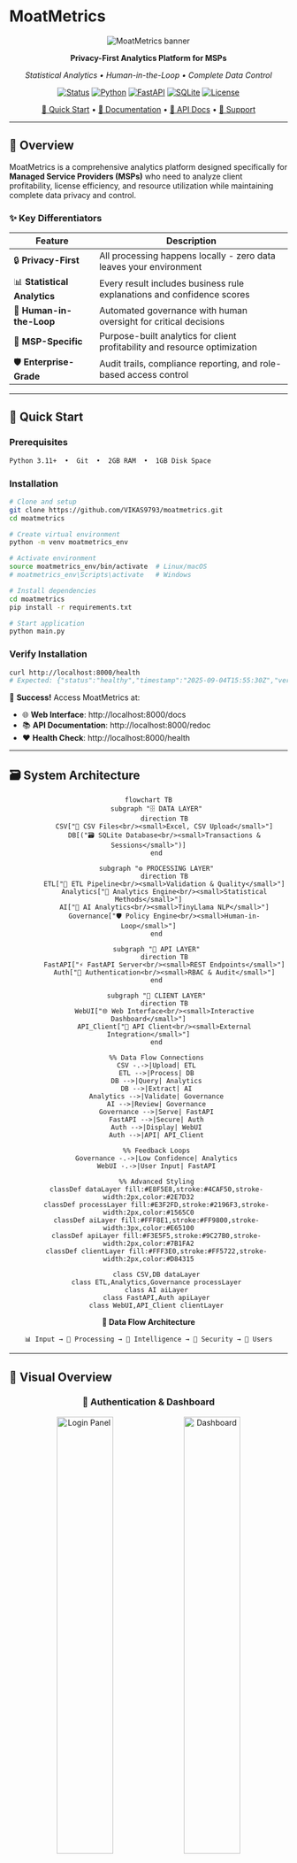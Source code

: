# MoatMetrics

<div align="center">

![MoatMetrics banner](https://github.com/VIKAS9793/moatmetrics/raw/main/moatmetrics/image/assets/MoatMetrics%20banner.png)

**Privacy-First Analytics Platform for MSPs**

*Statistical Analytics • Human-in-the-Loop • Complete Data Control*

[![Status](https://img.shields.io/badge/Status-Production%20Ready-brightgreen?style=flat-square)](https://github.com/VIKAS9793/moatmetrics)
[![Python](https://img.shields.io/badge/Python-3.11+-3776AB?style=flat-square&logo=python&logoColor=white)](https://python.org)
[![FastAPI](https://img.shields.io/badge/FastAPI-0.104+-009688?style=flat-square&logo=fastapi&logoColor=white)](https://fastapi.tiangolo.com)
[![SQLite](https://img.shields.io/badge/SQLite-Database-003B57?style=flat-square&logo=sqlite&logoColor=white)](https://sqlite.org)
[![License](https://img.shields.io/badge/License-MIT-yellow?style=flat-square)](LICENSE)

[🚀 Quick Start](#-quick-start) • [📖 Documentation](#-documentation) • [🔧 API Docs](http://localhost:8000/docs) • [💬 Support](#-support)

</div>

---

## 🎯 Overview

MoatMetrics is a comprehensive analytics platform designed specifically for **Managed Service Providers (MSPs)** who need to analyze client profitability, license efficiency, and resource utilization while maintaining complete data privacy and control.

### ✨ Key Differentiators

| Feature | Description |
|---------|-------------|
| 🔒 **Privacy-First** | All processing happens locally - zero data leaves your environment |
| 📊 **Statistical Analytics** | Every result includes business rule explanations and confidence scores |
| 👥 **Human-in-the-Loop** | Automated governance with human oversight for critical decisions |
| 🎯 **MSP-Specific** | Purpose-built analytics for client profitability and resource optimization |
| 🛡️ **Enterprise-Grade** | Audit trails, compliance reporting, and role-based access control |

---

## 🚀 Quick Start

### Prerequisites

```bash
Python 3.11+  •  Git  •  2GB RAM  •  1GB Disk Space
```

### Installation

```bash
# Clone and setup
git clone https://github.com/VIKAS9793/moatmetrics.git
cd moatmetrics

# Create virtual environment
python -m venv moatmetrics_env

# Activate environment
source moatmetrics_env/bin/activate  # Linux/macOS
# moatmetrics_env\Scripts\activate   # Windows

# Install dependencies
cd moatmetrics
pip install -r requirements.txt

# Start application
python main.py
```

### Verify Installation

```bash
curl http://localhost:8000/health
# Expected: {"status":"healthy","timestamp":"2025-09-04T15:55:30Z","version":"1.0.0-prototype"}
```

🎉 **Success!** Access MoatMetrics at:
- 🌐 **Web Interface**: http://localhost:8000/docs
- 📚 **API Documentation**: http://localhost:8000/redoc
- ❤️ **Health Check**: http://localhost:8000/health

---

## 🗃️ System Architecture

<div align="center">

```mermaid
flowchart TB
    subgraph "🗄️ DATA LAYER"
        direction TB
        CSV["📄 CSV Files<br/><small>Excel, CSV Upload</small>"]
        DB[("🗃️ SQLite Database<br/><small>Transactions & Sessions</small>")]
    end
    
    subgraph "⚙️ PROCESSING LAYER"
        direction TB
        ETL["🔄 ETL Pipeline<br/><small>Validation & Quality</small>"]
        Analytics["🧮 Analytics Engine<br/><small>Statistical Methods</small>"]
        AI["🤖 AI Analytics<br/><small>TinyLlama NLP</small>"]
        Governance["🛡️ Policy Engine<br/><small>Human-in-Loop</small>"]
    end
    
    subgraph "🔌 API LAYER"
        direction TB
        FastAPI["⚡ FastAPI Server<br/><small>REST Endpoints</small>"]
        Auth["🔐 Authentication<br/><small>RBAC & Audit</small>"]
    end
    
    subgraph "👥 CLIENT LAYER"
        direction TB
        WebUI["🌐 Web Interface<br/><small>Interactive Dashboard</small>"]
        API_Client["📱 API Client<br/><small>External Integration</small>"]
    end
    
    %% Data Flow Connections
    CSV -.->|Upload| ETL
    ETL -->|Process| DB
    DB -->|Query| Analytics
    DB -->|Extract| AI
    Analytics -->|Validate| Governance
    AI -->|Review| Governance
    Governance -->|Serve| FastAPI
    FastAPI -->|Secure| Auth
    Auth -->|Display| WebUI
    Auth -->|API| API_Client
    
    %% Feedback Loops
    Governance -.->|Low Confidence| Analytics
    WebUI -.->|User Input| FastAPI
    
    %% Advanced Styling
    classDef dataLayer fill:#E8F5E8,stroke:#4CAF50,stroke-width:2px,color:#2E7D32
    classDef processLayer fill:#E3F2FD,stroke:#2196F3,stroke-width:2px,color:#1565C0
    classDef aiLayer fill:#FFF8E1,stroke:#FF9800,stroke-width:3px,color:#E65100
    classDef apiLayer fill:#F3E5F5,stroke:#9C27B0,stroke-width:2px,color:#7B1FA2
    classDef clientLayer fill:#FFF3E0,stroke:#FF5722,stroke-width:2px,color:#D84315
    
    class CSV,DB dataLayer
    class ETL,Analytics,Governance processLayer
    class AI aiLayer
    class FastAPI,Auth apiLayer
    class WebUI,API_Client clientLayer
```

**🔄 Data Flow Architecture**
```
📊 Input → 🔄 Processing → 🧠 Intelligence → 🔐 Security → 👥 Users
```

</div>

---

## 📸 Visual Overview

<div align="center">

### 🔐 Authentication & Dashboard
<img src="https://github.com/VIKAS9793/moatmetrics/blob/main/moatmetrics/image/assets/Login%20panel.png" alt="Login Panel" width="45%"> <img src="https://github.com/VIKAS9793/moatmetrics/blob/main/moatmetrics/image/assets/Main%20UI%20Dashboard.png" alt="Dashboard" width="45%">

### 📤 Data Upload & API Documentation
<img src="https://github.com/VIKAS9793/moatmetrics/blob/main/moatmetrics/image/assets/Data%20Upload%20UI.png" alt="Data Upload" width="45%"> <img src="https://github.com/VIKAS9793/moatmetrics/blob/main/moatmetrics/image/assets/Swagger%20UI%201.png" alt="API Docs" width="45%">

[View All Screenshots →](https://github.com/VIKAS9793/moatmetrics/tree/main/moatmetrics/image/assets)

</div>

---

## 🔧 Core Features

<table>
<tr>
<td width="50%">

### 📊 Data Processing Pipeline
- 📁 **Multi-format Support**: CSV, Excel files
- ✅ **Schema Validation**: Automatic data quality checks
- ⚡ **Incremental Processing**: Handle large datasets efficiently
- 📸 **Data Snapshots**: Version control for all uploads

### 🤖 Advanced AI Analytics
- 💬 **Natural Language Processing**: Query data using natural language
- 🧠 **TinyLlama Integration**: Hardware-aware AI optimization
- 🎯 **Confidence Scoring**: Reliability assessment for every metric
- 📋 **AI-Generated Explanations**: Intelligent business insights

</td>
<td width="50%">

### 📈 Statistical Analytics
- 💰 **Profitability Analysis**: Revenue vs. costs by client
- 🔄 **License Efficiency**: Utilization rates and waste detection
- 👥 **Resource Utilization**: Staff productivity and capacity planning
- 📊 **Statistical Methods**: Descriptive analytics and business insights

### 🛡️ Human-in-the-Loop Governance
- ⚠️ **Automatic Review**: Low-confidence results flagged for human review
- 👤 **Approval Workflows**: Configurable approval chains
- 📋 **Audit Trails**: Complete history of all decisions and changes

</td>
</tr>
</table>

---

## 📈 Analytics Capabilities

| Metric Type | Description | Key Insights |
|-------------|-------------|--------------|
| 💰 **Profitability** | Client revenue vs. labor costs | Profit margins, cost optimization opportunities |
| 🔄 **License Efficiency** | Software license utilization | Waste reduction, cost savings potential |
| 👥 **Resource Utilization** | Staff productivity analysis | Capacity planning, workload optimization |
| 📊 **Spend Analysis** | Budget and spending patterns | Cost trends, budget variance analysis |
| 🤖 **AI Query Processing** | Natural language analytics queries | Intelligent insights, recommendations, confidence scoring |
| 🧠 **Memory Management** | Hardware-aware AI optimization | Automatic model selection, resource efficiency |

---

## 🛡️ Security & Compliance

<div align="center">

| Security Feature | Implementation |
|------------------|----------------|
| 🔒 **Local Processing** | All data stays on your infrastructure |
| 🔐 **Role-Based Access** | Granular permissions (Admin, Analyst, Viewer) |
| 📋 **Audit Logging** | Complete activity tracking |
| ✅ **Compliance Ready** | GDPR, HIPAA, SOC2 compatible architecture |
| 🛡️ **Data Governance** | Automated policy enforcement |

</div>

---

## 📁 Project Structure

```
moatmetrics/
├── 📚 docs/                    # Complete documentation suite (25+ guides)
├── 💻 src/                     # Source code (modular architecture)
│   ├── ai/                      # AI/ML components (TinyLlama, NL Analytics)
│   ├── api/                     # FastAPI endpoints and routes
│   ├── analytics/               # Core analytics engine
│   ├── etl/                     # Data processing pipeline
│   └── utils/                   # Shared utilities and helpers
├── 🧪 tests/                   # Comprehensive test suite
├── 🔧 scripts/                 # Utility scripts (database, data generation)
├── 📊 data/                    # Data storage (SQLite, CSV files)
├── ⚙️ config/                  # Configuration files
└── 📄 main.py                  # Application entry point
```

---

## 📖 Documentation

<details>
<summary><strong>📚 Complete Documentation Suite</strong></summary>

### 🏗️ Architecture & Technical
- [🗃️ Architecture Guide](https://github.com/VIKAS9793/moatmetrics/blob/main/moatmetrics/docs/ARCHITECTURE.md) - System design and technical architecture
- [📋 PRD](https://github.com/VIKAS9793/moatmetrics/blob/main/moatmetrics/docs/PRD.md) - Product requirements and specifications
- [🔧 Technical Spec](https://github.com/VIKAS9793/moatmetrics/blob/main/moatmetrics/docs/TECHNICAL_SPEC.md) - Detailed technical specifications
- [📊 Analytics Spec](https://github.com/VIKAS9793/moatmetrics/blob/main/moatmetrics/docs/ANALYTICS_SPEC.md) - Analytics methodology and metrics

### 👥 User & Admin Guides
- [📖 User Guide](https://github.com/VIKAS9793/moatmetrics/blob/main/moatmetrics/docs/USER_GUIDE.md) - End-user documentation
- [👨‍💼 Admin Guide](https://github.com/VIKAS9793/moatmetrics/blob/main/moatmetrics/docs/ADMIN_GUIDE.md) - Administrator documentation
- [🏢 MSP Guide](https://github.com/VIKAS9793/moatmetrics/blob/main/moatmetrics/docs/MSP_GUIDE.md) - MSP-specific usage guide

### 🚀 Setup & Deployment
- [🚀 Quick Start](https://github.com/VIKAS9793/moatmetrics/blob/main/moatmetrics/docs/QUICKSTART.md) - Complete 5-minute setup guide
- [🚀 Deployment Guide](https://github.com/VIKAS9793/moatmetrics/blob/main/moatmetrics/docs/DEPLOYMENT.md) - Production deployment instructions
- [🔗 Integration Guide](https://github.com/VIKAS9793/moatmetrics/blob/main/moatmetrics/docs/INTEGRATION_GUIDE.md) - Third-party integration instructions

### 🔒 Security & Compliance
- [🛡️ Security Framework](https://github.com/VIKAS9793/moatmetrics/blob/main/moatmetrics/docs/SECURITY_FRAMEWORK.md) - Security policies and controls

### 📊 Business & Planning
- [📊 Business Case](https://github.com/VIKAS9793/moatmetrics/blob/main/moatmetrics/docs/BUSINESS_CASE.md) - Business justification and ROI analysis
- [🗺️ Roadmap](https://github.com/VIKAS9793/moatmetrics/blob/main/moatmetrics/docs/ROADMAP.md) - Future development plans
- [📈 Project Status](https://github.com/VIKAS9793/moatmetrics/blob/main/moatmetrics/docs/PROJECT_STATUS.md) - Current development status

</details>

---

## 🎯 Use Cases

<table>
<tr>
<td width="33%">

### 👔 MSP Executives
- 📊 Client profitability analysis
- 💡 Strategic decision making
- 📈 Business growth insights

</td>
<td width="33%">

### ⚙️ Operations Managers
- 👥 Resource optimization
- 🔄 License cost management
- ⚡ Process efficiency improvements

</td>
<td width="33%">

### 💰 Financial Analysts
- 💰 Cost center analysis
- 📋 Budget planning and forecasting
- 🔍 Variance analysis

</td>
</tr>
</table>

---

## 🔮 Future Roadmap

<div align="center">

### 🚀 Development Timeline

| Phase | Timeline | Key Features | Status |
|-------|----------|--------------|---------|
| **Phase 1** | **Q4 2025** | Core Analytics, AI Integration, Security Framework | ✅ **COMPLETED** |
| **Phase 2** | **Q1 2026** | Advanced Visualizations, PSA Integrations, SHAP Integration | 🔄 In Progress |
| **Phase 3** | **Q2 2026** | Multi-Tenancy, Advanced Security, Mobile Apps | 📋 Planned |
| **Phase 4** | **Q3 2026** | Deep Learning, Natural Language Chat, AutoML | 🔮 Future |

</div>

<details>
<summary><strong>🔍 Detailed Phase Breakdown</strong></summary>

#### Phase 2: Enhanced Features (Q1 2026)
- ✅ Natural Language Analytics with TinyLlama *(COMPLETED)*
- ✅ AI Memory Management and optimization *(COMPLETED)*
- ✅ Advanced Security Framework *(COMPLETED)*
- 📊 Interactive dashboards and reports
- 🔗 PSA Integrations (ConnectWise, Autotask, ServiceNow)
- 🔮 SHAP Integration for Explainable AI

#### Phase 3: Enterprise Platform (Q2 2026)
- 🏢 Multi-Tenancy with organization management
- 🔐 SSO, advanced RBAC, end-to-end encryption
- 📱 iOS and Android mobile applications

#### Phase 4: AI Innovation (Q3 2026)
- 🧠 Deep Learning pattern recognition
- 💬 Chat-based analytics interface
- 🤖 Self-improving predictive models (AutoML)

</details>

---

## 🤝 Contributing

We welcome contributions from the community! 

**Get Started:**
- 📋 [Contribution Guidelines](https://github.com/VIKAS9793/moatmetrics/blob/main/CONTRIBUTING.md)
- 📜 [Code of Conduct](https://github.com/VIKAS9793/moatmetrics/blob/main/CODE_OF_CONDUCT.md)
- 📝 [Changelog](https://github.com/VIKAS9793/moatmetrics/blob/main/CHANGELOG.md)

**Ways to Contribute:**
- 🐛 Report bugs and issues
- 💡 Suggest new features
- 🔧 Submit pull requests
- 📖 Improve documentation
- ⭐ Star the repository

---

## 💬 Support

<div align="center">

| Support Channel | Link |
|----------------|------|
| 📧 **Email Support** | support@moatmetrics.com |
| 💬 **Community Discord** | [MoatMetrics Community](https://discord.gg/moatmetrics) |
| 🐛 **Bug Reports** | [GitHub Issues](https://github.com/VIKAS9793/moatmetrics/issues) |
| 📖 **Documentation** | [Complete Guides](/docs) |

</div>

---

## 📄 License

This project is licensed under the MIT License - see the [LICENSE](https://github.com/VIKAS9793/moatmetrics/blob/main/moatmetrics/LICENSE) file for details.

---

## 👨‍💼 Contact

- **Product Owner**: VIKAS SAHANI
- **Email**: vikassahani17@gmail.com
- **LinkedIn**: [linkedin.com/in/vikas-sahani-727420358](https://www.linkedin.com/in/vikas-sahani-727420358)
- **GitHub**: [github.com/VIKAS9793](https://github.com/VIKAS9793)

---

<div align="center">
  <p><strong>Built with ❤️ for the MSP community</strong></p>
  <p>⭐ Star us on GitHub if MoatMetrics helps your business!</p>
  
**Current Status: Production Ready | Testing: 100% Pass Rate | Next: Beta Customer Acquisition**

### **🧪 Recent Validation (Sept 2025)**
- ✅ **Complete Restructuring**: Professional repository organization
- ✅ **Comprehensive Testing**: All imports, API, AI components validated
- ✅ **AI Integration**: TinyLlama model successfully processing queries
- ✅ **Performance Verified**: 30-80s query processing with confidence scoring
- ✅ **Database Operations**: All CRUD operations and migrations working
- ✅ **API Endpoints**: FastAPI fully operational with interactive docs
</div>